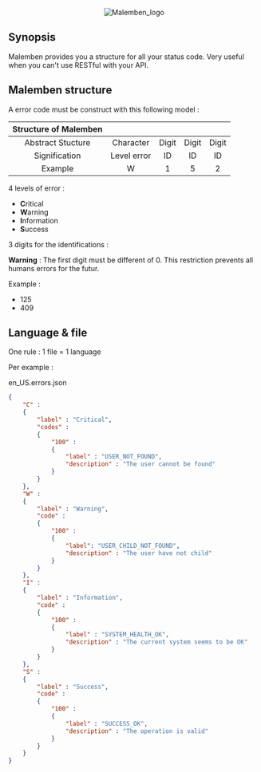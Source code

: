 <p align="center">
  <img src="http://i.imgur.com/tvjPERO.png" alt="Malemben_logo"/>
</p>


## Synopsis

Malemben provides you a structure for all your status code. Very useful when you can't use RESTful with your API.

## Malemben structure

A error code must be construct with this following model : 

| Structure of Malemben |             |       |       |       |
|:---------------------:|:-----------:|:-----:|:-----:|:-----:|
|   Abstract Stucture   |  Character  | Digit | Digit | Digit |
|     Signification     | Level error |   ID  |   ID  |   ID  |
|        Example        |      W      |   1   |   5   |   2   |

4 levels of error : 

- **C**ritical
- **W**arning
- **I**nformation
- **S**uccess

3 digits for the identifications : 

**Warning** : The first digit must be different of 0. This restriction prevents all humans errors for the futur.

Example : 

- 125
- 409

## Language & file

One rule : 1 file = 1 language 

Per example : 

en_US.errors.json

````json
{
    "C" :
    {
        "label" : "Critical",
        "codes" : 
        {
            "100" :
            {
                "label" : "USER_NOT_FOUND",
                "description" : "The user cannot be found"
            }
        }
    },
    "W" :
    {
        "label" : "Warning",
        "code" :
        {
            "100" :
            {
                "label": "USER_CHILD_NOT_FOUND",
                "description" : "The user have not child"
            }
        }
    },
    "I" :
    {
        "label" : "Information",
        "code" :
        {
            "100" :
            {
                "label" : "SYSTEM_HEALTH_OK",
                "description" : "The current system seems to be OK"
            }
        }
    },
    "S" : 
    {
        "label" : "Success",
        "code" :
        {
            "100" :
            {
                "label" : "SUCCESS_OK",
                "description" : "The operation is valid"
            }
        }
    }
}
````
